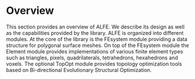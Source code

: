 # Overview

This section provides an overview of ALFE. We describe its design as well as the capabilities provided by the library. ALFE is organized into different modules. At the core of the library is the FEsystem module providing a data structure for polygonal surface meshes. On top of the FEsystem module the Element module provides implementations of various finite element types such as triangles, pixels, quadrilaterals, tetrahedrons, hexahedrons and voxels. The optional TopOpt module provides topology optimization tools based on Bi-directional Evolutionary Structural Optimization.


